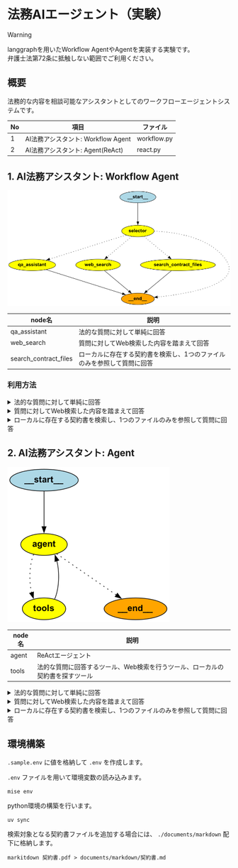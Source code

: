 # 法務AIエージェント（実験）

> [!WARNING]  
> langgraphを用いたWorkflow AgentやAgentを実装する実験です。  
> 弁護士法第72条に抵触しない範囲でご利用ください。

## 概要

法務的な内容を相談可能なアシスタントとしてのワークフローエージェントシステムです。 

| No | 項目 | ファイル |
| --- | --- | --- |
| 1 | AI法務アシスタント: Workflow Agent | workflow.py |
| 2 | AI法務アシスタント: Agent(ReAct) | react.py |

## 1. AI法務アシスタント: Workflow Agent

![ワークフロー図](./image/graph.png)

| node名 | 説明 |
| --- | --- |
| qa_assistant | 法的な質問に対して単純に回答 |
| web_search | 質問に対してWeb検索した内容を踏まえて回答 |
| search_contract_files | ローカルに存在する契約書を検索し、1つのファイルのみを参照して質問に回答 | 

### 利用方法

<details>
<summary>法的な質問に対して単純に回答</summary>

```shell
❯ python workflow.py --question "準委任の契約書のレビューをするに際して把握しておくべき条文は？"

準委任契約に関する日本法の条文は、主に民法に規定されています。以下の条文を把握しておくと良いでしょう。

1. **民法第643条（委任の定義）**
   - 委任契約の基本的な定義が記載されています。

2. **民法第644条（委任の効力）**
   - 委任契約の効力についての基本的な規定です。

3. **民法第645条（受任者の注意義務）**
   - 受任者が業務を遂行する際の注意義務について規定しています。

4. **民法第646条（受任者の報告義務）**
   - 受任者が委任者に対して業務の遂行状況を報告する義務についての規定です。

5. **民法第647条（受任者の報酬）**
   - 受任者が報酬を受け取る権利についての規定です。

6. **民法第648条（委任の終了）**
   - 委任契約が終了する場合についての規定です。

これらの条文を理解し、契約書の内容がこれらの規定に適合しているか、または特約がある場合にはその特約がどのようにこれらの規定を修正しているかを確認することが重要です。また、具体的な契約内容に応じて、他の関連する法律や条文も考慮する必要があるかもしれません。
```
</details>

<details>
<summary>質問に対してWeb検索した内容を踏まえて回答</summary>

```shell
❯ python workflow.py --question "直近の労働基準法の改正に伴う労働条件の明示ルール変更についてwebで検索して教えて"

2024年4月に労働基準法の改正が行われ、労働条件の明示ルールが変更されます。この改正により、全ての労働者に対する労働条件明示事項が追加されることになりました。具体的には、有期労働契約の締結、更新、及び雇い止めに関する基準が改正され、モデル労働条件通知書やモデル就業規則も改正される予定です。この改正は、労働者の権利をより明確にし、労働条件の透明性を高めることを目的としています。
```
</details>

<details>
<summary>ローカルに存在する契約書を検索し、1つのファイルのみを参照して質問に回答</summary>

```shell
❯ python workflow.py --question "売買契約について書かれた書類を要約して"

契約書ファイル名「経済産業省物件売買契約条項.md」が見つかりました。

この契約書は、経済産業省が物件の売買に関する契約条項を定めたもので、以下の主要な内容が含まれています。

1. **適用範囲**: 契約はこの条項に基づいて行われます。

2. **権利義務の譲渡**: 乙は、甲の承諾なしに権利を第三者に譲渡できませんが、特定の金融機関に対する債権譲渡は例外です。

3. **下請負の禁止**: 乙は、甲の承諾なしに特定の条件下で下請負を行うことが禁止されています。

4. **納品と検査**: 乙は納品完了を甲に通知し、甲は10日以内に検査を行います。

5. **所有権の移転**: 引渡し完了時に所有権が移転します。

6. **契約不適合責任**: 甲は契約不適合があった場合、乙に修補や代替物の引渡しを求めることができます。

7. **対価の支払**: 検査合格後、甲は30日以内に対価を支払います。

8. **遅延利息と違約金**: 支払い遅延や納入遅延に対する利息や違約金が規定されています。

9. **契約の解除と損害賠償**: 甲は特定の条件下で契約を解除でき、損害賠償を請求する権利があります。

10. **法律遵守と人権尊重**: 乙は関連法令を遵守し、人権尊重に努める義務があります。

11. **紛争解決**: 契約に関する疑義や未定事項は甲と乙の協議で解決します。

この契約書は、売買契約における権利義務、納品、検査、所有権移転、契約不適合、支払い、遅延利息、違約金、契約解除、損害賠償、法律遵守、人権尊重、紛争解決などの詳細を規定しています。
```
</details>

## 2. AI法務アシスタント: Agent

![ワークフロー図](./image/react.png)

| node名 | 説明 |
| --- | --- |
| agent | ReActエージェント |
| tools | 法的な質問に回答するツール、Web検索を行うツール、ローカルの契約書を探すツール |

<details>
<summary>法的な質問に対して単純に回答</summary>

```shell
❯ python react.py --question "準委任の契約書のレビューをするに際して把握しておくべき条文は？"

準委任契約のレビューを行う際に把握しておくべき条文は、主に以下の民法の条文です。これらの条文を理解することで、準委任契約の基本的な法律的枠組みを把握できます。

1. **民法第643条（委任の定義）**
   - 委任契約の基本的な定義が記載されています。準委任契約もこの条文に基づいて理解されます。

2. **民法第644条（委任の効力）**
   - 委任契約の効力についての基本的な規定が含まれています。

3. **民法第645条（受任者の注意義務）**
   - 受任者が委任事務を処理する際の注意義務について規定しています。

4. **民法第646条（受任者の報告義務）**
   - 受任者が委任者に対して報告する義務についての規定です。

5. **民法第647条（受任者の報酬）**
   - 受任者が報酬を受け取る権利についての規定です。

6. **民法第648条（委任の終了）**
   - 委任契約の終了事由についての規定です。

これらの条文を理解することが重要です。また、具体的な契約書の内容については、個別の契約書に記載された条項に従う必要があります。
```
</details>

<details>
<summary>質問に対してWeb検索した内容を踏まえて回答</summary>

```shell
❯ python react.py --question "直近の労働基準法の改正に伴う労働条件の明示ルール変更についてwebで検索して教えて"

近の労働基準法の改正により、労働条件の明示に関するルールが変更されます。この改正は2024年4月から施行されます。主な変更点は以下の通りです：

1. **就業場所・業務の「変更の範囲」の明示**：
   - すべての従業員に対して、就業場所や業務の変更の範囲を明示する必要があります。

これにより、労働者が自分の職務や勤務地がどのように変わる可能性があるのかを事前に把握できるようになります。

詳細については以下のリンクから参照できます：
- [Athrunの記事](https://athrun.co.jp/2023/11/07/【令和6年4月改正】労働条件明示等に関するｑ/)
- [新日本法規の記事](https://www.sn-hoki.co.jp/articles/article3404482/)
```
</details>

<details>
<summary>ローカルに存在する契約書を検索し、1つのファイルのみを参照して質問に回答</summary>

```shell
❯ python react.py --question "売買契約について書かれた書類を要約して"

以下は、「経済産業省物件売買契約条項」の要約です。

1. **適用範囲**: この契約は、指定された契約条項に基づいて行われます。

2. **権利義務の譲渡**: 契約の権利は、特定の条件を除き、第三者に譲渡できません。

3. **下請負の制限**: 特定の条件を満たした場合を除き、下請負は禁止されています。

4. **納品完了の通知**: 納品が完了した際には、即座に通知が必要です。

5. **検査と所有権移転**: 検査は一定期間内に行われ、合格後に所有権が移転します。

6. **契約不適合責任**: 契約内容に適合しない場合、修補や代替品の引渡しが求められます。

7. **対価の支払**: 検査合格後に対価を請求でき、支払いは30日以内に行われます。

8. **遅延利息と違約金**: 支払い遅延時には利息が発生し、納入遅延時には違約金が課されます。

9. **契約の解除と損害賠償**: 特定の条件で契約を解除でき、損害賠償の請求が可能です。

10. **法律の遵守**: 契約履行にあたって法律や規格の遵守が求められます。

11. **紛争の解決**: 契約に関する疑義や未定事項は協議で解決します。

この文書は、経済産業省の物件売買契約に関する詳細な条項を含んでおり、契約の実施、履行、および違反に関する要件を明確にしています。
```
</details>

## 環境構築

`.sample.env` に値を格納して `.env` を作成します。

`.env` ファイルを用いて環境変数の読み込みます。

```shell
mise env
```

python環境の構築を行います。

```shell
uv sync
```

検索対象となる契約書ファイルを追加する場合には、 `./documents/markdown` 配下に格納します。  

```shell
markitdown 契約書.pdf > documents/markdown/契約書.md
```

